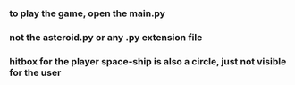 ### to play the game, open the main.py
### not the asteroid.py or any .py extension file
### hitbox for the player space-ship is also a circle, just not visible for the user
